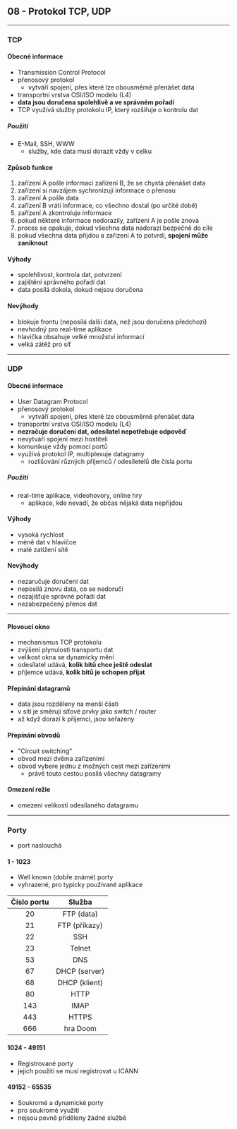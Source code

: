 ## 08 - Protokol TCP, UDP
----

### TCP
#### Obecné informace
- Transmission Control Protocol
- přenosový protokol
  - vytváří spojení, přes které lze obousměrně přenášet data
- transportní vrstva OSI/ISO modelu (L4)
- **data jsou doručena spolehlivě a ve správném pořadí**
- TCP využívá služby protokolu IP, který rozšiřuje o kontrolu dat

##### Použití
- E-Mail, SSH, WWW
  - služby, kde data musí dorazit vždy v celku

#### Způsob funkce
1. zařízení A pošle informaci zařízení B, že se chystá přenášet data
2. zařízení si navzájem sychronizují informace o přenosu
3. zařízení A pošle data
4. zařízení B vráti informace, co všechno dostal (po určité době)
5. zařízení A zkontroluje informace
6. pokud některé informace nedorazily, zařízení A je pošle znova
7. proces se opakuje, dokud všechna data nadorazí bezpečně do cíle
8. pokud všechna data přijdou a zařízení A to potvrdí, **spojení může zaniknout**

#### Výhody
- spolehlivost, kontrola dat, potvrzení
- zajištění správného pořadí dat
- data posílá dokola, dokud nejsou doručena

#### Nevýhody
- blokuje frontu (neposílá další data, než jsou doručena předchozí)
- nevhodný pro real-time aplikace
- hlavička obsahuje velké množství informací
- velká zátěž pro síť

----

### UDP
#### Obecné informace
- User Datagram Protocol
- přenosový protokol
  - vytváří spojení, přes které lze obousměrně přenášet data
- transportní vrstva OSI/ISO modelu (L4)
- **nezračuje doručení dat, odesílatel nepotřebuje odpověď**
- nevytváří spojení mezi hostiteli
- komunikuje vždy pomocí portů
- využívá protokol IP, multiplexuje datagramy
  - rozlišování různých příjemců / odesíletelů dle čísla portu

##### Použití
- real-time aplikace, videohovory, online hry
  - aplikace, kde nevadí, že občas nějaká data nepřijdou

#### Výhody
- vysoká rychlost
- méně dat v hlavičce
- malé zatížení sítě

#### Nevýhody
- nezaručuje doručení dat
- neposílá znovu data, co se nedoručí
- nezajišťuje správné pořadí dat
- nezabezpečený přenos dat

----

#### Plovoucí okno
- mechanismus TCP protokolu
- zvýšení plynulosti transportu dat
- velikost okna se dynamicky mění
- odesílatel udává, **kolik bitů chce ještě odeslat**
- příjemce udává, **kolik bitů je schopen přijat**

#### Přepínání datagramů
- data jsou rozděleny na menší části
- v síti je směrují síťové prvky jako switch / router
- až když dorazí k příjemci, jsou seřazeny

#### Přepínání obvodů
- "Circuit switching"
- obvod mezi dvěma zařízeními
- obvod vybere jednu z možných cest mezi zařízeními
  - právě touto cestou posílá všechny datagramy

#### Omezení režie
- omezeni velikosti odesílaného datagramu

----

### Porty
- port naslouchá

#### 1 - 1023
- Well known (dobře známé) porty
- vyhrazené, pro typicky používané aplikace

Číslo portu | Služba
:----------:|:-----:
20 | FTP (data)
21 | FTP (příkazy)
22 | SSH
23 | Telnet
53 | DNS
67 | DHCP (server)
68 | DHCP (klient)
80 | HTTP
143 | IMAP
443 | HTTPS
666 | hra Doom


#### 1024 - 49151
- Registrované porty
- jejich použití se musí registrovat u ICANN

#### 49152 - 65535
- Soukromé a dynamické porty
- pro soukromé využití
- nejsou pevně přiděleny žádné službě
